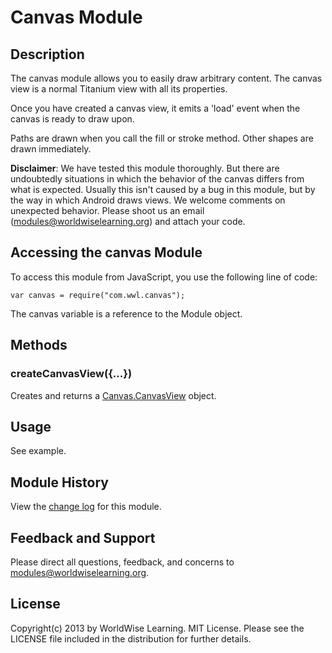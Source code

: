 # Canvas Module

## Description
The canvas module allows you to easily draw arbitrary content. The canvas view is a normal Titanium view with all its properties.

Once you have created a canvas view, it emits a 'load' event when the canvas is ready to draw upon.

Paths are drawn when you call the fill or stroke method. Other shapes are drawn immediately.

**Disclaimer**: We have tested this module thoroughly. But there are undoubtedly situations in which the behavior of the canvas differs from what is expected. Usually this isn't caused by a bug in this module, but by the way in which Android draws views. We welcome comments on unexpected behavior. Please shoot us an email ([modules@worldwiselearning.org](mailto:modules@worldwiselearning.org?subject=Android%20Canvas%20Module)) and attach your code.

## Accessing the canvas Module

To access this module from JavaScript, you use the following line of code:

	var canvas = require("com.wwl.canvas");

The canvas variable is a reference to the Module object.

## Methods

### createCanvasView({...})
Creates and returns a [Canvas.CanvasView][] object.

## Usage
See example.

## Module History
View the [change log](changelog.html) for this module.

## Feedback and Support
Please direct all questions, feedback, and concerns to [modules@worldwiselearning.org](mailto:modules@worldwiselearning.org?subject=Android%20Canvas%20Module).

## License
Copyright(c) 2013 by WorldWise Learning. MIT License. Please see the LICENSE file included in the distribution for further details.

[Canvas.CanvasView]:canvasview.html